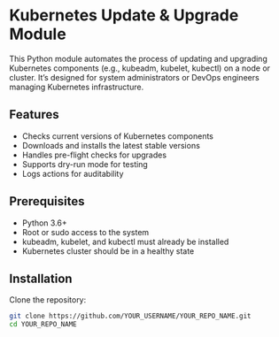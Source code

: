 # Kubernetes Update & Upgrade Module

This Python module automates the process of updating and upgrading Kubernetes components (e.g., kubeadm, kubelet, kubectl) on a node or cluster. It’s designed for system administrators or DevOps engineers managing Kubernetes infrastructure.

## Features

- Checks current versions of Kubernetes components
- Downloads and installs the latest stable versions
- Handles pre-flight checks for upgrades
- Supports dry-run mode for testing
- Logs actions for auditability

## Prerequisites

- Python 3.6+
- Root or sudo access to the system
- kubeadm, kubelet, and kubectl must already be installed
- Kubernetes cluster should be in a healthy state

## Installation

Clone the repository:

```bash
git clone https://github.com/YOUR_USERNAME/YOUR_REPO_NAME.git
cd YOUR_REPO_NAME
